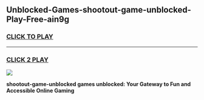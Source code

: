 
## Unblocked-Games-shootout-game-unblocked-Play-Free-ain9g
<h3>
<a href="https://premium76.site?title=shootout-game-unblocked&ref=15A">CLICK TO PLAY</a></h3>
<hr>

<h3>
<a href="https://premium76.site?title=shootout-game-unblocked&ref=15A">CLICK 2 PLAY</a>
  
</h3>

<a href="https://premium76.site?title=shootout-game-unblocked&ref=15A"><img src="https://clearcache.store/games.png"></a>


**shootout-game-unblocked games unblocked: Your Gateway to Fun and Accessible Online Gaming**
